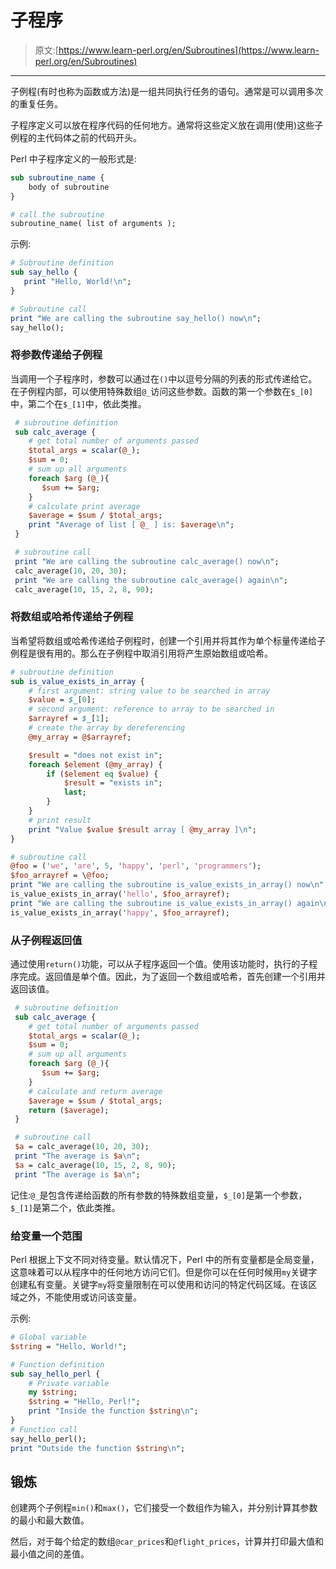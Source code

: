 # 子程序

> 原文:[https://www.learn-perl.org/en/Subroutines](https://www.learn-perl.org/en/Subroutines)

* * *

子例程(有时也称为函数或方法)是一组共同执行任务的语句。通常是可以调用多次的重复任务。

子程序定义可以放在程序代码的任何地方。通常将这些定义放在调用(使用)这些子例程的主代码体之前的代码开头。

Perl 中子程序定义的一般形式是:

```perl
sub subroutine_name {
    body of subroutine
}

# call the subroutine
subroutine_name( list of arguments ); 
```

示例:

```perl
# Subroutine definition
sub say_hello {
   print "Hello, World!\n";
}

# Subroutine call
print "We are calling the subroutine say_hello() now\n";
say_hello(); 
```

### 将参数传递给子例程

当调用一个子程序时，参数可以通过在`()`中以逗号分隔的列表的形式传递给它。在子例程内部，可以使用特殊数组`@_`访问这些参数。函数的第一个参数在`$_[0]`中，第二个在`$_[1]`中，依此类推。

```perl
 # subroutine definition
 sub calc_average {
    # get total number of arguments passed
    $total_args = scalar(@_);
    $sum = 0;
    # sum up all arguments
    foreach $arg (@_){
       $sum += $arg;
    }
    # calculate print average
    $average = $sum / $total_args;
    print "Average of list [ @_ ] is: $average\n";
 }

 # subroutine call
 print "We are calling the subroutine calc_average() now\n";
 calc_average(10, 20, 30);
 print "We are calling the subroutine calc_average() again\n";
 calc_average(10, 15, 2, 8, 90); 
```

### 将数组或哈希传递给子例程

当希望将数组或哈希传递给子例程时，创建一个引用并将其作为单个标量传递给子例程是很有用的。那么在子例程中取消引用将产生原始数组或哈希。

```perl
# subroutine definition
sub is_value_exists_in_array {
    # first argument: string value to be searched in array
    $value = $_[0];
    # second argument: reference to array to be searched in
    $arrayref = $_[1];
    # create the array by dereferencing
    @my_array = @$arrayref;

    $result = "does not exist in";
    foreach $element (@my_array) {
        if ($element eq $value) {
            $result = "exists in";
            last;
        }
    }
    # print result
    print "Value $value $result array [ @my_array ]\n";
}

# subroutine call
@foo = ('we', 'are', 5, 'happy', 'perl', 'programmers');
$foo_arrayref = \@foo;
print "We are calling the subroutine is_value_exists_in_array() now\n";
is_value_exists_in_array('hello', $foo_arrayref);
print "We are calling the subroutine is_value_exists_in_array() again\n";
is_value_exists_in_array('happy', $foo_arrayref); 
```

### 从子例程返回值

通过使用`return()`功能，可以从子程序返回一个值。使用该功能时，执行的子程序完成。返回值是单个值。因此，为了返回一个数组或哈希，首先创建一个引用并返回该值。

```perl
 # subroutine definition
 sub calc_average {
    # get total number of arguments passed
    $total_args = scalar(@_);
    $sum = 0;
    # sum up all arguments
    foreach $arg (@_){
       $sum += $arg;
    }
    # calculate and return average
    $average = $sum / $total_args;
    return ($average);
 }

 # subroutine call
 $a = calc_average(10, 20, 30);
 print "The average is $a\n";
 $a = calc_average(10, 15, 2, 8, 90);
 print "The average is $a\n"; 
```

记住:`@_`是包含传递给函数的所有参数的特殊数组变量，`$_[0]`是第一个参数，`$_[1]`是第二个，依此类推。

### 给变量一个范围

Perl 根据上下文不同对待变量。默认情况下，Perl 中的所有变量都是全局变量，这意味着可以从程序中的任何地方访问它们。但是你可以在任何时候用`my`关键字创建私有变量。关键字`my`将变量限制在可以使用和访问的特定代码区域。在该区域之外，不能使用或访问该变量。

示例:

```perl
# Global variable
$string = "Hello, World!";

# Function definition
sub say_hello_perl {
    # Private variable
    my $string;
    $string = "Hello, Perl!";
    print "Inside the function $string\n";
}
# Function call
say_hello_perl();
print "Outside the function $string\n"; 
```

## 锻炼

创建两个子例程`min()`和`max()`，它们接受一个数组作为输入，并分别计算其参数的最小和最大数值。

然后，对于每个给定的数组`@car_prices`和`@flight_prices`，计算并打印最大值和最小值之间的差值。